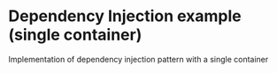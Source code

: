 # Dependency Injection example (single container)
Implementation of dependency injection pattern with a single container

